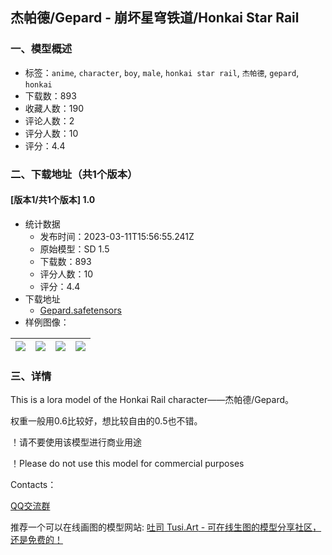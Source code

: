## 杰帕德/Gepard - 崩坏星穹铁道/Honkai Star Rail
### 一、模型概述

- 标签：`anime`, `character`, `boy`, `male`, `honkai star rail`, `杰帕德`, `gepard`, `honkai`
- 下载数：893
- 收藏人数：190
- 评论人数：2
- 评分人数：10
- 评分：4.4

### 二、下载地址（共1个版本）

#### [版本1/共1个版本] 1.0

- 统计数据
  - 发布时间：2023-03-11T15:56:55.241Z
  - 原始模型：SD 1.5
  - 下载数：893
  - 评分人数：10
  - 评分：4.4
- 下载地址
  - [Gepard.safetensors](https://civitai.com/api/download/models/17181)
- 样例图像：

| <img src="https://image.civitai.com/xG1nkqKTMzGDvpLrqFT7WA/4e9217e8-15b1-49c3-f302-cd6310501500/width=450/230749.jpeg" /> | <img src="https://image.civitai.com/xG1nkqKTMzGDvpLrqFT7WA/bab2d7e0-818f-4974-917f-4d42c2b51f00/width=450/230748.jpeg" /> | <img src="https://image.civitai.com/xG1nkqKTMzGDvpLrqFT7WA/35a5cf3d-9336-490f-ce42-6614421ba200/width=450/230747.jpeg" /> | <img src="https://image.civitai.com/xG1nkqKTMzGDvpLrqFT7WA/671638e1-cfe8-490d-e4c8-916efeb1cc00/width=450/174290.jpeg" /> |
| ---- | ---- | ---- | ---- |


### 三、详情
<p>This is a lora model of the Honkai Rail character——杰帕德/Gepard。</p><p></p><p>权重一般用0.6比较好，想比较自由的0.5也不错。</p><p></p><p>！请不要使用该模型进行商业用途</p><p>！Please do not use this model for commercial purposes</p><p></p><p>Contacts：</p><p><a target="_blank" rel="ugc" href="https://jq.qq.com/?_wv=1027&amp;k=Ts0ukQ8W">QQ交流群</a></p><p></p><p>推荐一个可以在线画图的模型网站: <a target="_blank" rel="ugc" href="https://tusi.art/">吐司 </a><a target="_blank" rel="ugc" href="http://Tusi.Art">Tusi.Art</a><a target="_blank" rel="ugc" href="https://tusi.art/"> - 可在线生图的模型分享社区，还是免费的！</a></p>
